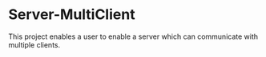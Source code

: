# Server-MultiClient
This project enables a user to enable a server which can communicate with multiple clients. 
